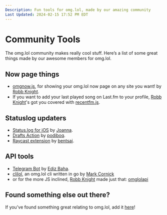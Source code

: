 ```yaml
---
Description: Fun tools for omg.lol, made by our amazing community  
Last Updated: 2024-02-15 17:52 PM EDT
---
```


# Community Tools

The omg.lol community makes really cool stuff. Here’s a list of some great things made by our awesome members for omg.lol.

## Now page things

- [omgnow.js](https://omgnow.rknight.me/), for showing your omg.lol now page on any site you want! by [Robb Knight](https://robb.omg.lol).
- If you want to add your last played song on Last.fm to your profile, [Robb Knight](https://robb.omg.lol)'s got you covered with [recentfm.js](https://recentfm.rknight.me/).

## Statuslog updaters

- [Status.log for iOS](https://apps.apple.com/us/app/status-log/id6444921793) by [Joanna](https://jmj.omg.lol).
- [Drafts Action](https://actions.getdrafts.com/a/2DT) by [podiboq](https://podiboq.omg.lol).
- [Raycast extension](https://paste.lol/bentsai/raycast-status-lol) by [bentsai](https://bentsai.omg.lol).

## API tools

- [Telegram Bot](https://t.me/omgdotlolbot) by [Ediz Baha](https://ediz.omg.lol).
- [clilol](https://clilol.readthedocs.io/), an omg.lol cli written in go by [Mark Cornick](https://mcornick.omg.lol/)
- or for the more JS inclined, [Robb Knight](https://robb.omg.lol) made just that: [omglolapi](https://github.com/rknightuk/omglolcli)

## Found something else out there?

If you've found something great relating to omg.lol, add it [here](https://github.com/neatnik/omg.lol/discussions/242)!
